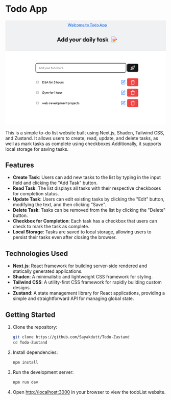 

# Todo App


<img src="./public/image.png" alt="todo list image"/>

This is a simple to-do list website built using Next.js, Shadcn, Tailwind CSS, and Zustand. It allows users to create, read, update, and delete tasks, as well as mark tasks as complete using checkboxes.Additionally, it supports local storage for saving tasks.

## Features

- **Create Task**: Users can add new tasks to the list by typing in the input field and clicking the "Add Task" button.
- **Read Task**: The list displays all tasks with their respective checkboxes for completion status.
- **Update Task**: Users can edit existing tasks by clicking the "Edit" button, modifying the text, and then clicking "Save".
- **Delete Task**: Tasks can be removed from the list by clicking the "Delete" button.
- **Checkbox for Completion**: Each task has a checkbox that users can check to mark the task as complete.
- **Local Storage**: Tasks are saved to local storage, allowing users to persist their tasks even after closing the browser.

## Technologies Used

- **Next.js**: React framework for building server-side rendered and statically generated applications.
- **Shadcn**: A minimalistic and lightweight CSS framework for styling.
- **Tailwind CSS**: A utility-first CSS framework for rapidly building custom designs.
- **Zustand**: A state management library for React applications, providing a simple and straightforward API for managing global state.

## Getting Started

1. Clone the repository:

   ```bash
   git clone https://github.com/Sayakdutt/Todo-Zustand
   cd Todo-Zustand
   ```

2. Install dependencies:

   ```bash
   npm install
   ```

3. Run the development server:

   ```bash
   npm run dev
   ```

4. Open [http://localhost:3000](http://localhost:3000) in your browser to view the todoList website.

